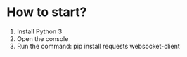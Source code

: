 # How to start?
1. Install Python 3
2. Open the console
3. Run the command: pip install requests websocket-client
